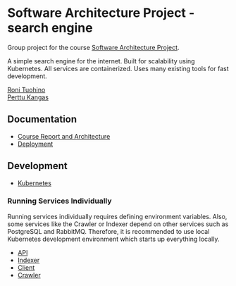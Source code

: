 # Software Architecture Project - search engine

Group project for the course [Software Architecture Project](https://studies.helsinki.fi/courses/course-implementation/hy-opt-cur-2425-f0bc7662-8185-4d45-a0e1-60e250819047/CSM14103).

A simple search engine for the internet. Built for scalability using Kubernetes. All services are containerized. Uses many existing tools for fast development.

[Roni Tuohino](https://github.com/ronituohino)  
[Perttu Kangas](https://github.com/DeeCaaD)

## Documentation

- [Course Report and Architecture](./docs/report.md)
- [Deployment](./docs/deployment.md)

## Development

- [Kubernetes](./k8s/README.md)

### Running Services Individually

Running services individually requires defining environment variables. Also, some services like the Crawler or Indexer depend on other services such as PostgreSQL and RabbitMQ. Therefore, it is recommended to use local Kubernetes development environment which starts up everything locally.

- [API](./api/README.md)
- [Indexer](./indexer/README.md)
- [Client](./client/README.md)
- [Crawler](./webcrawler/README.md)
